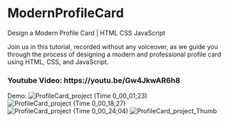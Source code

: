 # ModernProfileCard
Design a Modern Profile Card | HTML CSS JavaScript

Join us in this tutorial, recorded without any voiceover, as we guide you through the process of designing a modern and professional profile card using HTML, CSS, and JavaScript.
<br>
<h3>
Youtube Video: https://youtu.be/Gw4JkwAR6h8
</h3>

Demo:
![ProfileCard_project (Time 0_00_01;23)](https://github.com/academynet/ModernProfileCard/assets/139820934/4f45d828-5406-47d8-bc21-9c5b781f91bc)
![ProfileCard_project (Time 0_00_18;27)](https://github.com/academynet/ModernProfileCard/assets/139820934/2530fbbf-df71-4fbe-8090-16f00b91cf43)
![ProfileCard_project (Time 0_00_24;04)](https://github.com/academynet/ModernProfileCard/assets/139820934/42457f49-029b-46da-a7b6-60a7ae4f4181)
![ProfileCard_project_Thumb](https://github.com/academynet/ModernProfileCard/assets/139820934/618c10a8-f1ca-4d9a-89db-cf1565aef9f3)
